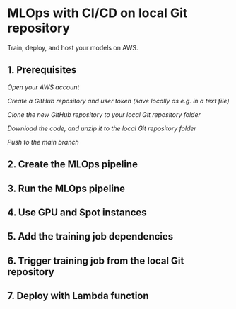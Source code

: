 # MLOps with CI/CD on local Git repository

Train, deploy, and host your models on AWS.

## 1. Prerequisites

*Open your AWS account*



*Create a GitHub repository and user token (save locally as e.g. in a text file)*



*Clone the new GitHub repository to your local Git repository folder*



*Download the code, and unzip it to the local Git repository folder*



*Push to the main branch*



## 2. Create the MLOps pipeline



## 3. Run the MLOps pipeline



## 4. Use GPU and Spot instances



## 5. Add the training job dependencies



## 6. Trigger training job from the local Git repository



## 7. Deploy with Lambda function

